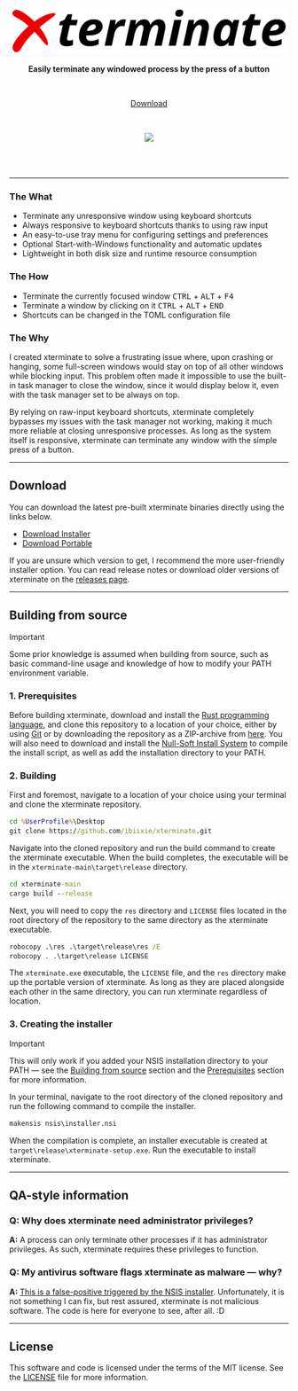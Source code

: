 <br><br>

<p align="center"><img src="https://github.com/ibiixie/xterminate/blob/main/images/logo.png?raw=true" alt="xterminate logo" border="0"></p>

**<p align="center">Easily terminate any windowed process by the press of a button</p>**

<br>

<p align="center"><a href="#anchor-download">Download</a></p>

<br>

<p align="center"><img src="https://media1.giphy.com/media/v1.Y2lkPTc5MGI3NjExencxYjkwZjZmaXY3NWxnb3pwbHIyN2d0NmJsM3FqMHEzdnVvYjdxcyZlcD12MV9pbnRlcm5hbF9naWZfYnlfaWQmY3Q9Zw/ptbmSkcn2GeRzlLjId/giphy.gif" border="0"></p>

<br><br>

---

<a id='anchor-the-what'></a>

### The What

 - Terminate any unresponsive window using keyboard shortcuts
 - Always responsive to keyboard shortcuts thanks to using raw input
 - An easy-to-use tray menu for configuring settings and preferences
 - Optional Start-with-Windows functionality and automatic updates
 - Lightweight in both disk size and runtime resource consumption

<a id='anchor-the-how'></a>

### The How

 - Terminate the currently focused window <kbd>CTRL</kbd> + <kbd>ALT</kbd> + <kbd>F4</kbd>
 - Terminate a window by clicking on it <kbd>CTRL</kbd> + <kbd>ALT</kbd> + <kbd>END</kbd>
 - Shortcuts can be changed in the TOML configuration file

<a id='anchor-the-why'></a>

### The Why

I created xterminate to solve a frustrating issue where, upon crashing or hanging, some full-screen windows would stay on top of all other windows while blocking input. This problem often made it impossible to use the built-in task manager to close the window, since it would display below it, even with the task manager set to be always on top.

By relying on raw-input keyboard shortcuts, xterminate completely bypasses my issues with the task manager not working, making it much more reliable at closing unresponsive processes. As long as the system itself is responsive, xterminate can terminate any window with the simple press of a button.

---
<a id='anchor-download'></a>
## Download

You can download the latest pre-built xterminate binaries directly using the links below.

 - <a href="https://github.com/ibiixie/xterminate/releases/latest/download/xterminate-setup.exe">Download Installer</a>
 - <a href="https://github.com/ibiixie/xterminate/releases/latest/download/xterminate-portable.zip">Download Portable</a>

If you are unsure which version to get, I recommend the more user-friendly installer option. You can read release notes or download older versions of xterminate on the <a href="https://github.com/ibiixie/xterminate/releases">releases page</a>.

---
<a id='anchor-building-from-source'></a>
## Building from source

> [!IMPORTANT]  
> Some prior knowledge is assumed when building from source, such as basic command-line usage and knowledge of how to modify your PATH environment variable.

<a id='anhor-prerequisites'></a>
### 1. Prerequisites

Before building xterminate, download and install the [Rust programming language](https://www.rust-lang.org/tools/install), and clone this repository to a location of your choice, either by using [Git](https://git-scm.com/downloads) or by downloading the repository as a ZIP-archive from [here](https://github.com/ibiixie/xterminate/archive/refs/heads/main.zip). You will also need to download and install the [Null-Soft Install System](https://nsis.sourceforge.io/Download) to compile the install script, as well as add the installation directory to your PATH.

<a id='anchor-building'></a>
### 2. Building

First and foremost, navigate to a location of your choice using your terminal and clone the xterminate repository.

```cmd
cd %UserProfile%\Desktop
git clone https://github.com/ibiixie/xterminate.git
```

Navigate into the cloned repository and run the build command to create the xterminate executable. When the build completes, the executable will be in the `xterminate-main\target\release` directory.

```cmd
cd xterminate-main
cargo build --release
```

Next, you will need to copy the `res` directory and `LICENSE` files located in the root directory of the repository to the same directory as the xterminate executable.

```cmd
robocopy .\res .\target\release\res /E
robocopy . .\target\release LICENSE
```

The `xterminate.exe` executable, the `LICENSE` file, and the `res` directory make up the portable version of xterminate. As long as they are placed alongside each other in the same directory, you can run xterminate regardless of location.

<a id='anchor-creating-the-installer'></a>
### 3. Creating the installer

> [!IMPORTANT]  
> This will only work if you added your NSIS installation directory to your PATH — see the [Building from source](#anchor-building-from-source) section and the [Prerequisites](#anhor-prerequisites) section for more information.

In your terminal, navigate to the root directory of the cloned repository and run the following command to compile the installer.

```cmd
makensis nsis\installer.nsi
```

When the compilation is complete, an installer executable is created at `target\release\xterminate-setup.exe`. Run the executable to install xterminate.

---

<a id='anchor-qa-style-information'></a>
## QA-style information

### Q: Why does xterminate need administrator privileges?
**A:** A process can only terminate other processes if it has administrator privileges. As such, xterminate requires these privileges to function.

### Q: My antivirus software flags xterminate as malware — why?
**A:** [This is a false-positive triggered by the NSIS installer](https://nsis.sourceforge.io/NSIS_False_Positives). Unfortunately, it is not something I can fix, but rest assured, xterminate is not malicious software. The code is here for everyone to see, after all. :D

---

<a id='anchor-license'></a>
## License

This software and code is licensed under the terms of the MIT license. See the [LICENSE](license) file for more information.
